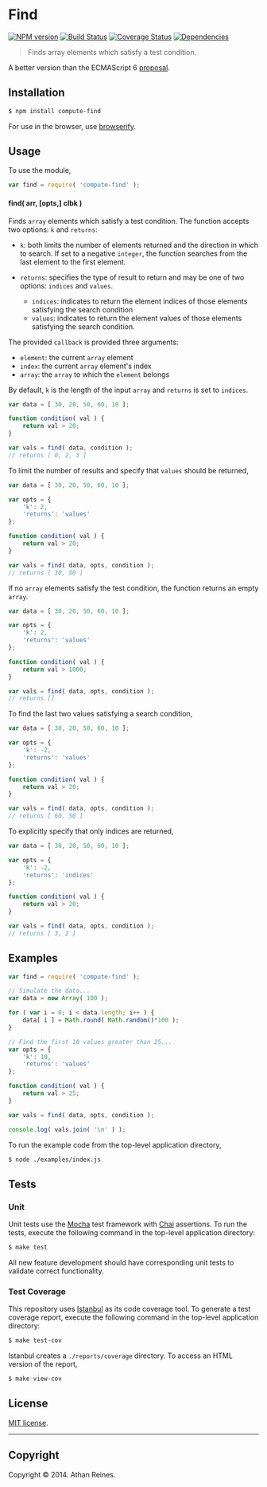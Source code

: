 Find
===
[![NPM version][npm-image]][npm-url] [![Build Status][travis-image]][travis-url] [![Coverage Status][coveralls-image]][coveralls-url] [![Dependencies][dependencies-image]][dependencies-url]

> Finds array elements which satisfy a test condition.

A better version than the ECMAScript 6 [proposal](https://developer.mozilla.org/en-US/docs/Web/JavaScript/Reference/Global_Objects/Array/find).


## Installation

``` bash
$ npm install compute-find
```

For use in the browser, use [browserify](https://github.com/substack/node-browserify).


## Usage

To use the module,

``` javascript
var find = require( 'compute-find' );
```

#### find( arr, [opts,] clbk )

Finds `array` elements which satisfy a test condition. The function accepts two options: `k` and `returns`:

* 	`k`: both limits the number of elements returned and the direction in which to search. If set to a negative `integer`, the function searches from the last element to the first element.

* 	`returns`: specifies the type of result to return and may be one of two options: `indices` and `values`.
	- 	`indices`: indicates to return the element indices of those elements satisfying the search condition
	- 	`values`: indicates to return the element values of those elements satisfying the search condition.

The provided `callback` is provided three arguments:
*	`element`: the current `array` element
*	`index`: the current `array` element's index
*	`array`: the `array` to which the `element` belongs

By default, `k` is the length of the input `array` and `returns` is set to `indices`.

``` javascript
var data = [ 30, 20, 50, 60, 10 ];

function condition( val ) {
	return val > 20;
}

var vals = find( data, condition );
// returns [ 0, 2, 3 ]
```

To limit the number of results and specify that `values` should be returned,


``` javascript
var data = [ 30, 20, 50, 60, 10 ];

var opts = {
	'k': 2,
	'returns': 'values'	
};

function condition( val ) {
	return val > 20;
}

var vals = find( data, opts, condition );
// returns [ 30, 50 ]
```

If no `array` elements satisfy the test condition, the function returns an empty `array`.

``` javascript
var data = [ 30, 20, 50, 60, 10 ];

var opts = {
	'k': 2,
	'returns': 'values'	
};

function condition( val ) {
	return val > 1000;
}

var vals = find( data, opts, condition );
// returns []
```

To find the last two values satisfying a search condition,

``` javascript
var data = [ 30, 20, 50, 60, 10 ];

var opts = {
	'k': -2,
	'returns': 'values'	
};

function condition( val ) {
	return val > 20;
}

var vals = find( data, opts, condition );
// returns [ 60, 50 ]
```

To explicitly specify that only indices are returned,

``` javascript
var data = [ 30, 20, 50, 60, 10 ];

var opts = {
	'k': -2,
	'returns': 'indices'	
};

function condition( val ) {
	return val > 20;
}

var vals = find( data, opts, condition );
// returns [ 3, 2 ]
```



## Examples

``` javascript
var find = require( 'compute-find' );

// Simulate the data...
var data = new Array( 100 );

for ( var i = 0; i < data.length; i++ ) {
	data[ i ] = Math.round( Math.random()*100 );
}

// Find the first 10 values greater than 25...
var opts = {
	'k': 10,
	'returns': 'values'	
};

function condition( val ) {
	return val > 25;
}

var vals = find( data, opts, condition );

console.log( vals.join( '\n' ) );
```

To run the example code from the top-level application directory,

``` bash
$ node ./examples/index.js
```


## Tests

### Unit

Unit tests use the [Mocha](http://visionmedia.github.io/mocha) test framework with [Chai](http://chaijs.com) assertions. To run the tests, execute the following command in the top-level application directory:

``` bash
$ make test
```

All new feature development should have corresponding unit tests to validate correct functionality.


### Test Coverage

This repository uses [Istanbul](https://github.com/gotwarlost/istanbul) as its code coverage tool. To generate a test coverage report, execute the following command in the top-level application directory:

``` bash
$ make test-cov
```

Istanbul creates a `./reports/coverage` directory. To access an HTML version of the report,

``` bash
$ make view-cov
```


## License

[MIT license](http://opensource.org/licenses/MIT). 


---
## Copyright

Copyright &copy; 2014. Athan Reines.


[npm-image]: http://img.shields.io/npm/v/compute-find.svg
[npm-url]: https://npmjs.org/package/compute-find

[travis-image]: http://img.shields.io/travis/compute-io/find/master.svg
[travis-url]: https://travis-ci.org/compute-io/find

[coveralls-image]: https://img.shields.io/coveralls/compute-io/find/master.svg
[coveralls-url]: https://coveralls.io/r/compute-io/find?branch=master

[dependencies-image]: http://img.shields.io/david/compute-io/find.svg
[dependencies-url]: https://david-dm.org/compute-io/find

[dev-dependencies-image]: http://img.shields.io/david/dev/compute-io/find.svg
[dev-dependencies-url]: https://david-dm.org/dev/compute-io/find

[github-issues-image]: http://img.shields.io/github/issues/compute-io/find.svg
[github-issues-url]: https://github.com/compute-io/find/issues
